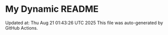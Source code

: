 # My Dynamic README
Updated at: Thu Aug 21 01:43:26 UTC 2025
This file was auto-generated by GitHub Actions.
